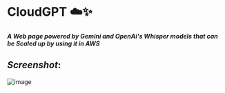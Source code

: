 # **CloudGPT ☁️✨**
##### A Web page powered by Gemini and OpenAi's Whisper models that can be Scaled up by using it in AWS

## _Screenshot_:
![image](https://github.com/Bishoylabib/CloudGPT/assets/65047880/7c76de14-af23-4ac8-8a75-c776c4e4fac7)
